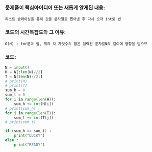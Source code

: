 ### 문제풀이 핵심아이디어 또는 새롭게 알게된 내용: 
    리스트 슬라이싱을 통해 값을 문자열로 뽑아낸 후 다시 숫자 int로 변
    
### 코드의 시간복잡도와 그 이유:
    O(N) : for문과 앞, 뒤의 각 자릿수의 핪은 입력된 문자열N의 길이에 영향을 받으므 


### 코드:
```python
N = input()
H = N[:len(N)//2]
T = N[len(N)//2:]
# print(H)
# print(T)
sum_h = 0
sum_t = 0
for i in range(len(H)):
    sum_h += int(H[i])
# print(sum_h)
for j in range(len(T)):
    sum_t += int(T[j])
# print(sum_t)

if (sum_h == sum_t) :
    print("LUCKY")
else :
    print("READY")
```
